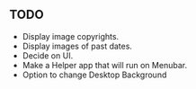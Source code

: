 ## TODO

* Display image copyrights.
* Display images of past dates.
* Decide on UI.
* Make a Helper app that will run on Menubar.
* Option to change Desktop Background
